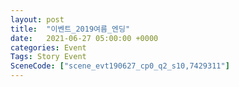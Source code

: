 ```yaml
---
layout: post
title:  "이벤트_2019여름_엔딩"
date:   2021-06-27 05:00:00 +0000
categories: Event
Tags: Story Event
SceneCode: ["scene_evt190627_cp0_q2_s10,7429311"]
---
```

